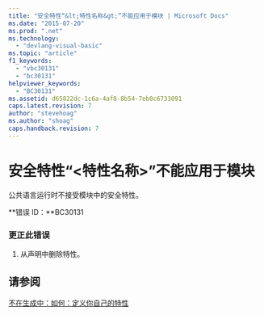 ```yaml
---
title: "安全特性“&lt;特性名称&gt;”不能应用于模块 | Microsoft Docs"
ms.date: "2015-07-20"
ms.prod: ".net"
ms.technology: 
  - "devlang-visual-basic"
ms.topic: "article"
f1_keywords: 
  - "vbc30131"
  - "bc30131"
helpviewer_keywords: 
  - "BC30131"
ms.assetid: d65822dc-1c6a-4af8-8b54-7eb0c6733091
caps.latest.revision: 7
author: "stevehoag"
ms.author: "shoag"
caps.handback.revision: 7
---
```

# 安全特性“&lt;特性名称&gt;”不能应用于模块
公共语言运行时不接受模块中的安全特性。  
  
 **错误 ID：**BC30131  
  
### 更正此错误  
  
1.  从声明中删除特性。  
  
## 请参阅  
 [不在生成中：如何：定义你自己的特性](http://msdn.microsoft.com/zh-cn/039609c4-ec43-4f44-945f-aa3b5b535c6a)